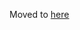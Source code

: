 Moved to [here](https://github.com/DragonBones/DragonBonesJS/blob/master/docs/DragonBones_4.5_data_format_zh.md)